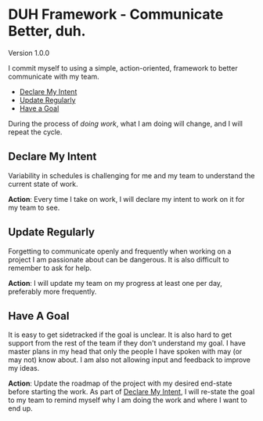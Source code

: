 # DUH Framework - Communicate Better, duh.
Version 1.0.0

I commit myself to using a simple, action-oriented, framework to better communicate with my team.

* [Declare My Intent](#declare-my-intent)
* [Update Regularly](#update-regularly)
* [Have a Goal](#have-a-goal)

During the process of *doing work*, what I am doing will change, and I will repeat the cycle.

## Declare My Intent
Variability in schedules is challenging for me and my team to understand the current state of work.

__Action__: Every time I take on work, I will declare my intent to work on it for my team to see.


## Update Regularly
Forgetting to communicate openly and frequently when working on a project I am passionate about can be dangerous. It is also difficult to remember to ask for help.

__Action__: I will update my team on my progress at least one per day, preferably more frequently.


## Have A Goal
It is easy to get sidetracked if the goal is unclear. It is also hard to get support from the rest of the team if they don't understand my goal. I have master plans in my head that only the people I have spoken with may (or may not) know about. I am also not allowing input and feedback to improve my ideas.

__Action__: Update the roadmap of the project with my desired end-state before starting the work. As part of [Declare My Intent](#declare-my-intent), I will re-state the goal to my team to remind myself why I am doing the work and where I want to end up.
